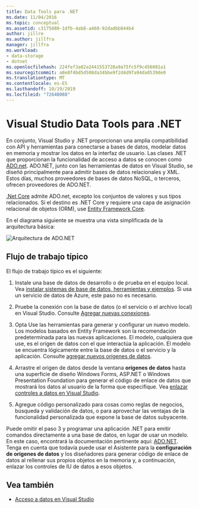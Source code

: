 ```yaml
---
title: Data Tools para .NET
ms.date: 11/04/2016
ms.topic: conceptual
ms.assetid: c3175080-1dfb-4ab8-a460-92dadbb844b4
author: jillre
ms.author: jillfra
manager: jillfra
ms.workload:
- data-storage
- dotnet
ms.openlocfilehash: 224fef3a02a2441553728a9a75fc5f9c456081a1
ms.sourcegitcommit: a8e8f4bd5d508da34bbe9f2d4d9fa94da0539de0
ms.translationtype: MT
ms.contentlocale: es-ES
ms.lasthandoff: 10/19/2019
ms.locfileid: "72648088"
---
```

# <a name="visual-studio-data-tools-for-net"></a>Visual Studio Data Tools para .NET

En conjunto, Visual Studio y .NET proporcionan una amplia compatibilidad con API y herramientas para conectarse a bases de datos, modelar datos en memoria y mostrar los datos en la interfaz de usuario. Las clases .NET que proporcionan la funcionalidad de acceso a datos se conocen como [ADO.net](/dotnet/framework/data/adonet/index). ADO.NET, junto con las herramientas de datos en Visual Studio, se diseñó principalmente para admitir bases de datos relacionales y XML. Estos días, muchos proveedores de bases de datos NoSQL, o terceros, ofrecen proveedores de ADO.NET.

[.Net Core](/dotnet/core/) admite ADO.net, excepto los conjuntos de valores y sus tipos relacionados. Si el destino es .NET Core y requiere una capa de asignación relacional de objetos (ORM), use [Entity Framework Core](/ef/core/).

En el diagrama siguiente se muestra una vista simplificada de la arquitectura básica:

![Arquitectura de ADO.NET](../data-tools/media/raddata-ado-net-architecture-diagram.png)

## <a name="typical-workflow"></a>Flujo de trabajo típico

El flujo de trabajo típico es el siguiente:

1. Instale una base de datos de desarrollo o de prueba en el equipo local. Vea [instalar sistemas de base de datos, herramientas y ejemplos](../data-tools/installing-database-systems-tools-and-samples.md). Si usa un servicio de datos de Azure, este paso no es necesario.

2. Pruebe la conexión con la base de datos (o el servicio o el archivo local) en Visual Studio. Consulte [Agregar nuevas conexiones](../data-tools/add-new-connections.md).

3. Opta Use las herramientas para generar y configurar un nuevo modelo. Los modelos basados en Entity Framework son la recomendación predeterminada para las nuevas aplicaciones. El modelo, cualquiera que use, es el origen de datos con el que interactúa la aplicación. El modelo se encuentra lógicamente entre la base de datos o el servicio y la aplicación. Consulte [agregar nuevos orígenes de datos](../data-tools/add-new-data-sources.md).

4. Arrastre el origen de datos desde la ventana **orígenes de datos** hasta una superficie de diseño Windows Forms, ASP.NET o Windows Presentation Foundation para generar el código de enlace de datos que mostrará los datos al usuario de la forma que especifique. Vea [enlazar controles a datos en Visual Studio](../data-tools/bind-controls-to-data-in-visual-studio.md).

5. Agregue código personalizado para cosas como reglas de negocios, búsqueda y validación de datos, o para aprovechar las ventajas de la funcionalidad personalizada que expone la base de datos subyacente.

Puede omitir el paso 3 y programar una aplicación .NET para emitir comandos directamente a una base de datos, en lugar de usar un modelo. En este caso, encontrará la documentación pertinente aquí: [ADO.NET](/dotnet/framework/data/adonet/index). Tenga en cuenta que todavía puede usar el Asistente para la **configuración de orígenes de datos** y los diseñadores para generar código de enlace de datos al rellenar sus propios objetos en la memoria y, a continuación, enlazar los controles de IU de datos a esos objetos.

## <a name="see-also"></a>Vea también

- [Acceso a datos en Visual Studio](../data-tools/accessing-data-in-visual-studio.md)